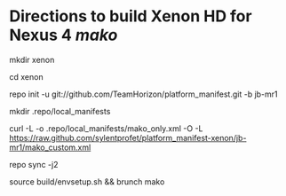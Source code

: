 Directions to build Xenon HD for Nexus 4 *mako*
===========

mkdir xenon

cd xenon

repo init -u git://github.com/TeamHorizon/platform_manifest.git -b jb-mr1

mkdir .repo/local_manifests

curl -L -o .repo/local_manifests/mako_only.xml -O -L https://raw.github.com/sylentprofet/platform_manifest-xenon/jb-mr1/mako_custom.xml

repo sync -j2

source build/envsetup.sh && brunch mako


